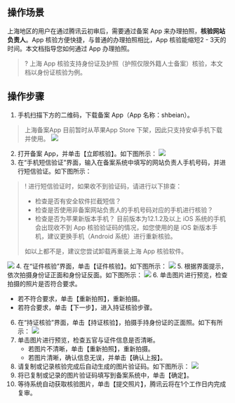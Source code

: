 ## 操作场景

上海地区的用户在通过腾讯云初审后，需要通过备案 App 来办理拍照，**核验网站负责人**。App 核验方便快捷，与普通的办理拍照相比，App 核验能缩短2 - 3天的时间。本文档指导您如何通过 App 办理拍照。
>? 上海 App 核验支持身份证及护照（护照仅限外籍人士备案）核验，本文档以身份证核验为例。

## 操作步骤

1. 手机扫描下方的二维码，下载备案 App（App 名称：shbeian）。
> 上海备案App 目前暂时从苹果App Store 下架，因此只支持安卓手机下载并使用。
![](https://main.qcloudimg.com/raw/3f55d24f3639b2ffa9962106dcc17512.png)
2. 打开备案 App，并单击【立即核验】。如下图所示：
![](https://mc.qcloudimg.com/static/img/76f3fb2a5ad5bf8cd406e03e5d33dfb5/ALI1.png)
3. 在“手机短信验证”界面，输入在备案系统中填写的网站负责人手机号码，并进行短信验证。如下图所示：
>! 进行短信验证时，如果收不到验证码，请进行以下排查：
> - 检查是否有安全软件拦截短信？
> - 检查是否使用非备案网站负责人的手机号码对应的手机进行核验？
> - 检查是否为苹果新版本手机？
> 目前版本为12.1.2及以上 iOS 系统的手机会出现收不到 App 核验验证码的情况，如您使用的是 iOS 新版本手机，建议更换手机（Android 系统）进行重新核验。
> 
> 如以上都不是，建议您尝试卸载再重装上海 App 核验软件。
> 
![](https://main.qcloudimg.com/raw/679bbbffe8c094b74efb70e8ceb92e65.png)
4. 在“证件核验”界面，单击【证件核验】。如下图所示：
![](https://main.qcloudimg.com/raw/729622a44f2813345402d66a8e86268f.png)
5. 根据界面提示，依次拍摄身份证正面和身份证反面。如下图所示：
![](https://main.qcloudimg.com/raw/70dd8fcc5ff09dc488dac360bf634552.png)
6. 单击图片进行预览，检查拍摄的照片是否符合要求。
  - 若不符合要求，单击【重新拍照】，重新拍摄。
  - 若符合要求，单击【下一步】，进入持证核验步骤。
6. 在“持证核验”界面，单击【持证核验】，拍摄手持身份证的正面照。如下有所示：
![](https://main.qcloudimg.com/raw/aed8802d15580702f3e4a12f739f4b9e.png)
7. 单击图片进行预览，检查五官与证件信息是否清晰。
    - 若图片不清晰，单击【重新拍照】，重新拍摄。
    - 若图片清晰，确认信息无误，并单击【确认上报】。
6. 请复制或记录核验完成后自动生成的图片验证码。如下图所示：
![](https://main.qcloudimg.com/raw/91a4409d62c6b7c4e8c68e4e4b6deaff.png)
7. 将已复制或记录的图片验证码填写到备案系统中，单击【确定】。
8. 等待系统自动获取核验图片，单击【提交照片】，腾讯云将在1个工作日内完成复审。
